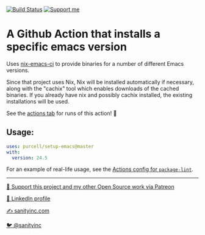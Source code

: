 [![Build Status](https://github.com/purcell/setup-emacs/workflows/CI/badge.svg)](https://github.com/purcell/setup-emacs/actions)
<a href="https://www.patreon.com/sanityinc"><img alt="Support me" src="https://img.shields.io/badge/Support%20Me-%F0%9F%92%97-ff69b4.svg"></a>

# A Github Action that installs a specific emacs version

Uses [nix-emacs-ci](https://github.com/purcell/nix-emacs-ci) to provide binaries for a number of different Emacs versions.

Since that project uses Nix, Nix will be installed automatically if
necessary, along with the "cachix" tool which enables downloads of the
cached binaries. If you already have nix and possibly cachix
installed, the existing installations will be used.

See the [actions tab](https://github.com/purcell/setup-emacs/actions) for runs of this action! :rocket:

## Usage:

```yaml
uses: purcell/setup-emacs@master
with:
  version: 24.5
  ```

For an example of real-life usage, see the [Actions config for
`package-lint`](https://github.com/purcell/package-lint/blob/master/.github/workflows/test.yml).

<hr>


[💝 Support this project and my other Open Source work via Patreon](https://www.patreon.com/sanityinc)

[💼 LinkedIn profile](https://uk.linkedin.com/in/stevepurcell)

[✍ sanityinc.com](http://www.sanityinc.com/)

[🐦 @sanityinc](https://twitter.com/sanityinc)
